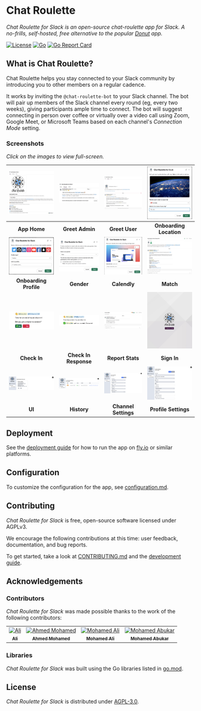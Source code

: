 # Chat Roulette

_Chat Roulette for Slack is an open-source chat-roulette app for Slack. A no-frills, self-hosted, free alternative to the popular [Donut](https://www.donut.com/) app._

[![License](https://img.shields.io/badge/License-AGPL-orange.svg)](https://www.gnu.org/licenses/agpl-3.0.en.html)
[![Go](https://img.shields.io/badge/Go-1.22-blue.svg)](#)
[![Go Report Card](https://img.shields.io/badge/go%20report-A%2B-brightgreen)](https://goreportcard.com/report/github.com/chat-roulettte/chat-roulette)


## What is Chat Roulette?

Chat Roulette helps you stay connected to your Slack community by introducing you to other members on a regular cadence.

It works by inviting the `@chat-roulette-bot` to your Slack channel. The bot will pair up members of the Slack channel every round (eg, every two weeks), giving participants ample time to connect. The bot will suggest connecting in person over coffee or virtually over a video call using Zoom, Google Meet, or Microsoft Teams based on each channel's _Connection Mode_ setting.

### Screenshots

*Click on the images to view full-screen.*

| ![App Home](./docs/images/screenshots/app-home.png) | ![Greet Admin](./docs/images/screenshots/greet-admin.png) | ![Greet User](./docs/images/screenshots/intro-message.png) | ![Onboarding Location](./docs/images/screenshots/onboarding-location.png) |
| :--------: | :---------: | :-----: | :-----: |
| __App Home__ | __Greet Admin__  | __Greet User__ | __Onboarding Location__ |
![Onboarding Profile](./docs/images/screenshots/onboarding-profile.png) | ![Gender](./docs/images/screenshots/onboarding-gender.png) | ![Calendly](./docs/images/screenshots/calendly.png) | ![Match](./docs/images/screenshots/match.png) |
| __Onboarding Profile__ |  __Gender__ | __Calendly__ | __Match__ |
| ![Check In](./docs/images/screenshots/check-in.png) | ![Check In Response](./docs/images/screenshots/check-in-response.png) | ![Report Stats](./docs/images/screenshots/report-stats.png) | ![Sign In](./docs/images/screenshots/sign-in.png) |
| __Check In__ | __Check In Response__  | __Report Stats__  | __Sign In__ |
| ![UI](./docs/images/screenshots/ui.png) | ![History](./docs/images/screenshots/history.png) | ![Channel Settings](./docs/images/screenshots/channel-settings.png) | ![Profile Settings](./docs/images/screenshots/profile-settings.png) | |
| __UI__  | __History__ |  __Channel Settings__ | __Profile Settings__ |


## Deployment

See the [deployment guide](./docs/deployment.md) for how to run the app on [fly.io](https://fly.io/) or similar platforms.

## Configuration

To customize the configuration for the app, see [configuration.md](./docs/configuration.md).

## Contributing

_Chat Roulette for Slack_ is free, open-source software licensed under AGPLv3.

We encourage the following contributions at this time: user feedback, documentation, and bug reports.

To get started, take a look at [CONTRIBUTING.md](./CONTRIBUTING.md) and the [development guide](./docs/development.md).

## Acknowledgements

### Contributors

_Chat Roulette for Slack_ was made possible thanks to the work of the following contributors:

<table>
  <tbody>
    <tr>
      <td align="center"><a href="https://github.com/bincyber"><img src="https://avatars.githubusercontent.com/u/25866883?v=4?s=100" width="100px;" alt="Ali"/><br /><sub><b>Ali</b></td>
      <td align="center"><a href="https://github.com/AhmedARmohamed"><img src="https://avatars.githubusercontent.com/u/44018986?v=4?s=100" width="100px;" alt="Ahmed Mohamed"/><br /><sub><b>Ahmed Mohamed</b></td>
      <td align="center"><a href="https://github.com/Mohamed-C0DE"><img src="https://avatars.githubusercontent.com/u/60451644?v=4?s=100" width="100px;" alt="Mohamed Ali"/><br /><sub><b>Mohamed Ali</b></td>
      <td align="center"><a href="https://github.com/moabukar"><img src="https://avatars.githubusercontent.com/u/76791648?v=4?s=100" width="100px;" alt="Mohamed Abukar"/><br /><sub><b>Mohamed Abukar</b></td>
    </tr>
  </tbody>
</table>

### Libraries

_Chat Roulette for Slack_ was built using the Go libraries listed in [go.mod](go.mod).

## License

_Chat Roulette for Slack_ is distributed under [AGPL-3.0](LICENSE).
